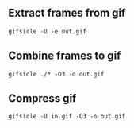 ## Extract frames from gif
    gifsicle -U -e out.gif

## Combine frames to gif
    gifsicle ./* -O3 -o out.gif

## Compress gif
    gifsicle -U in.gif -O3 -o out.gif
